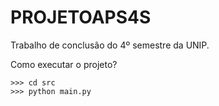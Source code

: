 # PROJETOAPS4S
Trabalho de conclusão do 4º semestre da UNIP.


Como executar o projeto?
```
>>> cd src
>>> python main.py
```